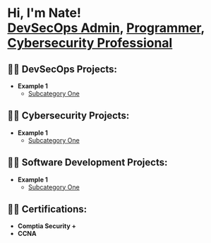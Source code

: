 <h1>Hi, I'm Nate! <br/><a href="https://www.youtube.com/c/joshmadakor">DevSecOps Admin</a>, <a href="https://github.com/noderzz">Programmer</a>, <a href="https://www.linkedin.com/in/nathanael-zaldivar-11437a172//">Cybersecurity Professional</a></h1>

<h2>👨‍💻 DevSecOps Projects:</h2>

- <b>Example 1</b>
  - [Subcategory One](https://link.com/to/project)


<h2>👨‍💻 Cybersecurity Projects:</h2>

- <b>Example 1</b>
  - [Subcategory One](https://link.com/to/project)


<h2>👨‍💻 Software Development Projects:</h2>

- <b>Example 1</b>
  - [Subcategory One](https://link.com/to/project)

<h2>👨‍💻 Certifications:</h2>

- <b>Comptia Security +</b>
- <b>CCNA</b>
